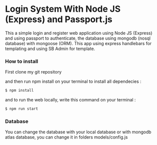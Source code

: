 # Login System With Node JS (Express) and Passport.js

This a simple login and register web application using Node JS (Express) and using passport to authenticate, the database using mongodb (nosql database) with mongoose (ORM). This app using express handlebars for templating and using SB Admin for template.

### How to install

First clone my git repository

and then run npm install on your terminal to install all dependecies : 

```sh
$ npm install
```

and to run the web locally, write this command on your terminal : 

```sh
$ npm run start
```

### Database

You can change the database with your local database or with mongodb atlas database, you can change it in folders models/config.js